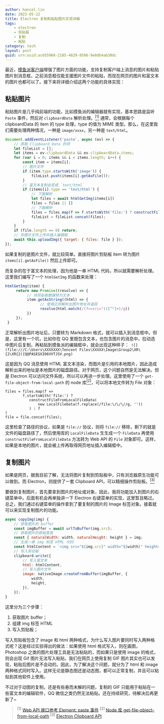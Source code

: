 ```yaml
---
author: hancel.lin
date: 2023-05-22
title: Electron 复制和粘贴图片实现详解
tags: 
    - electron
    - 剪贴板
    - 复制
    - 粘贴
category: tech
layout: post
guid: urn:uuid:ac655960-2185-4829-8506-9e8db4ab30dc
---
```


最近，[摸鱼派客户端](https://github.com/imlinhanchao/fishpi-desktop)增强了图片方面的功能，支持复制客户端上消息的图片和粘贴图片到消息框，之前消息框仅能支援图片文件的粘贴，而现在网页的图片和富文本的图片也都可以了。接下来将详细介绍这两个功能的具体实现：

## 粘贴图片

粘贴图片是几乎纯前端的功能，比如摸鱼派的编辑器就有实现，基本思路是监听 `Paste` 事件，然后对 `clipboardData` 解析处理。[<sup>[1]</sup>](https://developer.mozilla.org/zh-CN/docs/Web/API/Element/paste_event) 通常，会根据每个 clipboardData 的 item 的 type 处理，type 的值为 MIME 类型。那么，在这里我们需要处理两种情况，一种是 `image/xxxx`，另一种是 `text/html`。

<!--more-->

```javascript
document.addEventListener('paste', async (ev) => {
    // 获取 Clipboard Data 的项
    let fileList = [];
    let items = ev.clipboardData && ev.clipboardData.items;
    for (var i = 0; items && i < items.length; i++) {
        const item = items[i];
        // 图片文件
        if (item.type.startsWith('image')) {
            fileList.push(items[i].getAsFile());
        }
        // 富文本复制会变成 `text/html`
        if (items[i].type == 'text/html') {
            // 下面解析
            let files = await htmlGetImg(items[i])
            files = files || []
            // 下面解析
            files = files.map(f => f.startsWith('file:') ? constructFileFromLocalFileData(new LocalFileData(f.replace(/file:\/\/\//g, ''))) : f)
            fileList = fileList.concat(files);
        }
    }
    if (file.length == 0) return;
    // 将图片文件上传并插入编辑框
    await this.uploadImg({ target: { files: file } });
});
```

如果复制的是图片文件，就比较简单。直接将图片剪贴板 item 转为图片 `items[i].getAsFile()` 然后上传即可。

而复杂的在于富文本的处理，因为他是一串 HTML 代码，所以就需要解析处理。这里我们编写了一个  `htmlGetImg` 的函数来处理：

```javascript
htmlGetImg(item) {
     return new Promise((resolve) => {
          // 将剪贴板数据转为文本
          item.getAsString((html) => {
                // 使用正则解析出图片地址并返回
                resolve(html.match(/(?<=src=")([^"]+)/g))
          })
     });
 }
```

正常解析出图片地址后，只要转为 Markdown 格式，就可以插入到消息框中。但是，这里有一个坑，比如你在 QQ 里既包含文本，也包含图片的消息中，拉动选中图片后复制，再粘贴到摸鱼派的编辑框中，就会出现这种样子：` ![](file:///C:\Users\XXXXXXX\Tencent Files\XXXXX\Image\Group2\XR\{2\XR{2({Q@PASEGXI06VVTJSV.png)`

这是因为 QQ 消息使用 HTML 富文本渲染，而图片是引用的本地图片，因此造成解析出来的地址是本地图片的磁盘路径。对于网页，这个问题自然是无法解决。但是 Electron 可以访问文件系统，所以可以再进一步处理。这里使用了一个 `get-file-object-from-local-path` 的 node 库[<sup>[2]</sup>](https://www.npmjs.com/package/get-file-object-from-local-path)，可以将本地文件转为 File 对象：

```
files = files.map(f => 
        f.startsWith('file:') ? 
           constructFileFromLocalFileData(
               new LocalFileData(f.replace(/file:\/\/\//g, ''))
           ) : f
)
file = file.concat(files);
```

这里检查了路径的协议，如果是 `file://` 协议，则将 `file://` 移除，剩下的就是文件的磁盘路径了，然后使用库的 `LocalFileData` 生生成一个 `FileData` 再使用 `constructFileFromLocalFileData` 方法转为 Web API 的 `File` 对象即可。这样，如果是本地的图片，就会被上传再取得网页地址插入编辑框中。

## 复制图片

如果是网页，据我目前了解，无法将图片复制到剪贴板中，只有浏览器原生功能可以做到。而 Electron，则提供了一套 Clipboard API，可以精细操作剪贴板。[<sup>[3]</sup>](https://www.electronjs.org/zh/docs/latest/api/clipboard)

要做到复制图片，首先要拿到图片的地址或对象，因此，我将功能加入到图片的右键菜单中。后面有机会再单独讲一下 Electron 右键菜单的实现，这里暂且略过。总之，我们通过右键菜单的操作拿到了要复制的图片的 Image 标签对象。接着就可以来实现复制图片的功能。

```javascript
async copyImg(img) {
    // 获取图片的 buffer
    const imgBuffer = await urlToBuffer(img.src);
    // 获取图片的原始宽高
    const { naturalWidth: width, naturalHeight: height } = img;
    // 生成一串 img 标签 HTML 代码
    const htmlContent = `<img src="${img.src}" width="${width}" height="${height}" />`;
    // 写入剪切板
    clipboard.write({
        // 写入富文本
        html: htmlContent,
        // 写入图片文件
        image: nativeImage.createFromBuffer(imgBuffer, {
            width,
            height,
        }),
    });
}
```

这里分为三个步骤：

1. 获取图片 buffer；
2. 组建 img 标签 HTML
3. 写入剪贴板；

写入剪贴板包含了 image 和  html 两种格式，为什么写入图片要同时写入两种格式呢？这是经过实验得出的做法：如果使用 html 格式写入，则在画图，Photoshop 之类的图片处理工具是无法粘贴的，而如果只是使用 image 的格式，则会出现 Gif 图片无法写入粘贴，我们在网页上使用复制 GIF 图片其实也可以发现，粘贴后图片是不会动的。因此，为了解决这个问题，就分为了 html 和 image 两种格式同时写入。这样无论是静态图还是动态图，都可以正常复制，并且可以粘贴到其他软件上使用。

不过对于动图的复制，还是有些悬而未解的问题，复制的 GIF 只能用于粘贴在一些富文本的编辑软件，QQ 微信之类仍然无法粘贴。还在持续研究，待解决后再更新了~

> <sup>[1]</sup> [Web API 接口参考 Element: paste 事件](https://developer.mozilla.org/zh-CN/docs/Web/API/Element/paste_event)
> <sup>[2]</sup> [Node 库 get-file-object-from-local-path](https://www.npmjs.com/package/get-file-object-from-local-path)
> <sup>[3]</sup> [Electron Clipboard API](https://www.electronjs.org/zh/docs/latest/api/clipboard)
